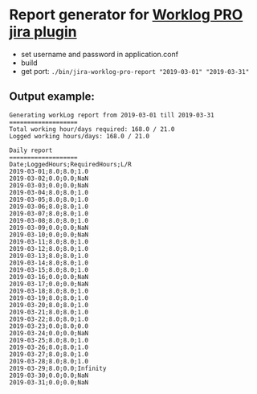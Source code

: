 # Report generator for [Worklog PRO jira plugin](https://denizoguz.atlassian.net/projects/WLP)

- set username and password in application.conf
- build
- get port: `./bin/jira-worklog-pro-report "2019-03-01" "2019-03-31"`

## Output example:

```
Generating workLog report from 2019-03-01 till 2019-03-31
===================
Total working hour/days required: 168.0 / 21.0
Logged working hours/days: 168.0 / 21.0

Daily report
===================
Date;LoggedHours;RequiredHours;L/R
2019-03-01;8.0;8.0;1.0
2019-03-02;0.0;0.0;NaN
2019-03-03;0.0;0.0;NaN
2019-03-04;8.0;8.0;1.0
2019-03-05;8.0;8.0;1.0
2019-03-06;8.0;8.0;1.0
2019-03-07;8.0;8.0;1.0
2019-03-08;8.0;8.0;1.0
2019-03-09;0.0;0.0;NaN
2019-03-10;0.0;0.0;NaN
2019-03-11;8.0;8.0;1.0
2019-03-12;8.0;8.0;1.0
2019-03-13;8.0;8.0;1.0
2019-03-14;8.0;8.0;1.0
2019-03-15;8.0;8.0;1.0
2019-03-16;0.0;0.0;NaN
2019-03-17;0.0;0.0;NaN
2019-03-18;8.0;8.0;1.0
2019-03-19;8.0;8.0;1.0
2019-03-20;8.0;8.0;1.0
2019-03-21;8.0;8.0;1.0
2019-03-22;8.0;8.0;1.0
2019-03-23;0.0;8.0;0.0
2019-03-24;0.0;0.0;NaN
2019-03-25;8.0;8.0;1.0
2019-03-26;8.0;8.0;1.0
2019-03-27;8.0;8.0;1.0
2019-03-28;8.0;8.0;1.0
2019-03-29;8.0;0.0;Infinity
2019-03-30;0.0;0.0;NaN
2019-03-31;0.0;0.0;NaN
```
